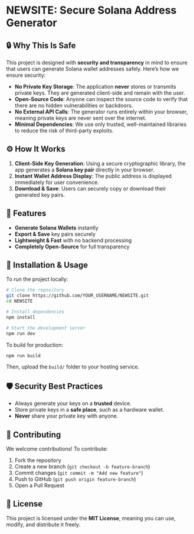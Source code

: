 # NEWSITE: Secure Solana Address Generator

## 🔒 Why This Is Safe
This project is designed with **security and transparency** in mind to ensure that users can generate Solana wallet addresses safely. Here’s how we ensure security:

- **No Private Key Storage**: The application **never** stores or transmits private keys. They are generated client-side and remain with the user.
- **Open-Source Code**: Anyone can inspect the source code to verify that there are no hidden vulnerabilities or backdoors.
- **No External API Calls**: The generator runs entirely within your browser, meaning private keys are never sent over the internet.
- **Minimal Dependencies**: We use only trusted, well-maintained libraries to reduce the risk of third-party exploits.

## ⚙️ How It Works
1. **Client-Side Key Generation**: Using a secure cryptographic library, the app generates a **Solana key pair** directly in your browser.
2. **Instant Wallet Address Display**: The public address is displayed immediately for user convenience.
3. **Download & Save**: Users can securely copy or download their generated key pairs.

## 🚀 Features
- **Generate Solana Wallets** instantly
- **Export & Save** key pairs securely
- **Lightweight & Fast** with no backend processing
- **Completely Open-Source** for full transparency

## 🔧 Installation & Usage
To run the project locally:

```sh
# Clone the repository
git clone https://github.com/YOUR_USERNAME/NEWSITE.git
cd NEWSITE

# Install dependencies
npm install

# Start the development server
npm run dev
```

To build for production:
```sh
npm run build
```
Then, upload the `build/` folder to your hosting service.

## 🛡️ Security Best Practices
- Always generate your keys on a **trusted** device.
- Store private keys in a **safe place**, such as a hardware wallet.
- **Never** share your private key with anyone.

## 🤝 Contributing
We welcome contributions! To contribute:
1. Fork the repository
2. Create a new branch (`git checkout -b feature-branch`)
3. Commit changes (`git commit -m "Add new feature"`)
4. Push to GitHub (`git push origin feature-branch`)
5. Open a Pull Request

## 📜 License
This project is licensed under the **MIT License**, meaning you can use, modify, and distribute it freely.

